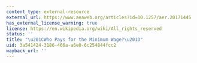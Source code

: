 ```yaml
---
content_type: external-resource
external_url: https://www.aeaweb.org/articles?id=10.1257/aer.20171445
has_external_license_warning: true
license: https://en.wikipedia.org/wiki/All_rights_reserved
status: ''
title: "\u201CWho Pays for the Minimum Wage?\u201D"
uid: 3a541424-3186-466a-a6e0-6c254844fcc2
wayback_url: ''
---
```

